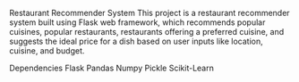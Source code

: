 Restaurant Recommender System
This project is a restaurant recommender system built using Flask web framework, which recommends popular cuisines, popular restaurants, restaurants offering a preferred cuisine, and suggests the ideal price for a dish based on user inputs like location, cuisine, and budget.

Dependencies
Flask
Pandas
Numpy
Pickle
Scikit-Learn

